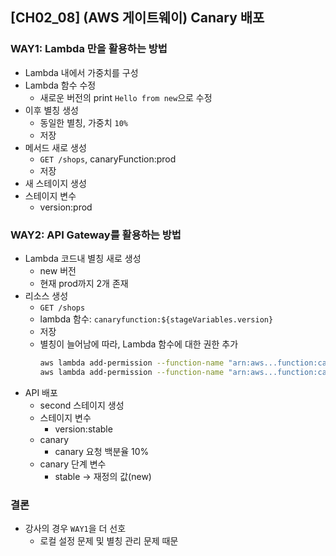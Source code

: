 ## [CH02_08] (AWS 게이트웨이) Canary 배포

### WAY1: Lambda 만을 활용하는 방법
  - Lambda 내에서 가중치를 구성
- Lambda 함수 수정
  - 새로운 버전의 print `Hello from new`으로 수정
- 이후 별칭 생성
  - 동일한 별칭, 가중치 `10%`
  - 저장
- 메서드 새로 생성
  - `GET /shops`, canaryFunction:prod
  - 저장
- 새 스테이지 생성
- 스테이지 변수
  - version:prod

### WAY2: API Gateway를 활용하는 방법
- Lambda 코드내 별칭 새로 생성
  - new 버전
  - 현재 prod까지 2개 존재
- 리소스 생성
  - `GET /shops`
  - lambda 함수: `canaryfunction:${stageVariables.version}`
  - 저장
  - 별칭이 늘어남에 따라, Lambda 함수에 대한 권한 추가 
    ```bash
    aws lambda add-permission --function-name "arn:aws...function:canaryFunction:stable ..."
    aws lambda add-permission --function-name "arn:aws...function:canaryFunction:prod ..."
    ```
- API 배포
  - second 스테이지 생성
  - 스테이지 변수
    - version:stable
  - canary
    - canary 요청 백분율 10%
  - canary 단계 변수
    - stable -> 재정의 값(new)

### 결론
- 강사의 경우 `WAY1`을 더 선호
  - 로컬 설정 문제 및 별칭 관리 문제 때문